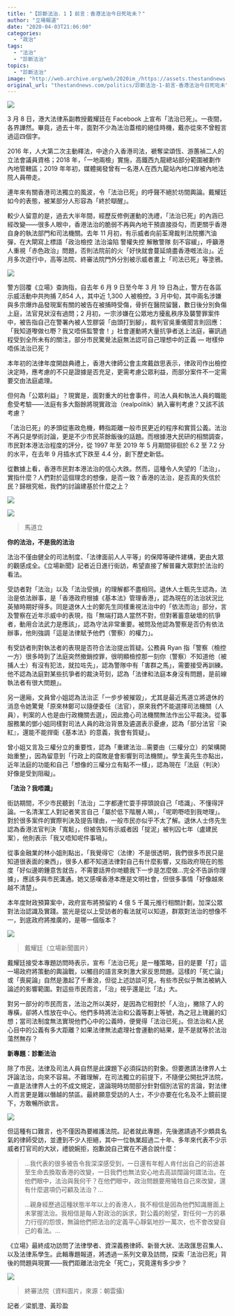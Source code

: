 ```yaml
---
title: "【診斷法治．1 】前言：香港法治今日死咗未？"
author: "立場報道"
date: "2020-04-03T21:06:00"
categories:
  - "政治"
tags:
  - "法治"
  - "診斷法治"
topics:
  - "診斷法治"
image: "http://web.archive.org/web/2020im_/https://assets.thestandnews.com/media/photos/20200403-1920copy_wrp3b.png"
original_url: "thestandnews.com/politics/診斷法治-1-前言-香港法治今日死咗未"
---
```

![](http://web.archive.org/web/2020im_/https://assets.thestandnews.com/media/photos/20200403-1920copy_wrp3b.png)

3 月 8 日，港大法律系副教授戴耀廷在 Facebook 上宣布「法治已死」。一夜間，各界譁然。畢竟，過去十年，面對不少為法治蓋棺的絕佳時機，戴亦從來不曾輕言過這四個字。

2016 年，人大第二次主動釋法，中途介入香港司法，褫奪梁頌恆、游蕙禎二人的立法會議員資格；2018 年，「一地兩檢」實施，高鐵西九龍總站部分範圍被劃作內地管轄區；2019 年年初，媒體揭發曾有一名港人在西九龍站內地口岸被內地法院人員帶走。

連年來有關香港司法獨立的風波，令「法治已死」的呼聲不絕於坊間輿論。戴耀廷如今的表態，被某部分人形容為「終於瞓醒」。

較少人留意的是，過去大半年間，經歷反修例運動的洗禮，「法治已死」的內涵已經改變——很多人眼中，香港法治的脆弱不再與內地干預直接掛勾，而更關乎香港自身的執法部門和司法機關。去年 11 月初，有示威者向前荃灣裁判法院擲汽油彈，在大閘寫上標語「政治檢控 法治淪陷 警權失控 解散警隊 刻不容緩」，呼籲港人重視「赤色政治」問題，否則法院前的火「好快就會蔓延燒盡香港嘅法治」。近月多次遊行中，高等法院、終審法院門外分別被示威者畫上「司法已死」等塗鴉。

![](http://web.archive.org/web/2020im_/https://assets.thestandnews.com/media/photos/Untitled-1-08_uCZ3s_bfYduaU.png)

警方回覆《立場》查詢指，自去年 6 月 9 日至今年 3 月 19 日為止，警方在各區示威活動中共拘捕 7,854 人，其中近 1,300 人被檢控。3 月中旬，其中兩名涉嫌與多宗爆炸品發現案有關的被告在被捕時受傷，骨折在醫院留醫，數日後分別負傷上庭，法官見狀沒有過問；2 月初，一宗涉嫌在公眾地方擾亂秩序及襲警罪案件中，被告指自己在警署內被人笠膠袋「由頭打到腳」，裁判官吳重儀聞言則回應：「我知道嚟做乜嘢？我又唔係監警會！」社會運動將大量抗爭者送上法庭，審訊過程受到全所未有的關注，部分市民驚覺法庭無法認可自己理想中的正義 — 咁樣仲唔係法治已死？

本年初的法律年度開啟典禮上，香港大律師公會主席戴啟思表示，律政司作出檢控決定時，應考慮的不只是證據是否充足，更需考慮公眾利益，而部分案件不一定需要交由法庭處理。

但何為「公眾利益」？現實是，面對重大的社會事件，司法人員和執法人員的職能愈受考驗——法庭有多大豁餘將現實政治（realpolitik）納入審判考慮？又該不該考慮？

「法治已死」的矛頭從憲政危機，轉指距離一般市民更近的程序和實質公義。法治不再只是學術討論，更是不少市民茶餘飯後的話題。而根據港大民研的相關調查，市民對本港法治程度的評分，從 1997 年至 2019 年 5 月期間徘徊於 6.2 至 7.2 分的水平，在去年 9 月插水式下跌至 4.4 分，創下歷史新低。

從數據上看，香港市民對本港法治的信心大跌。然而，這種令人失望的「法治」，實指什麼？人們對於這個理念的想像，是否一致？香港的法治，是否真的失信於民？歸根究柢，我們的討論建基於什麼之上？

![](http://web.archive.org/web/2020im_/https://assets.thestandnews.com/media/photos/82095966_teEgm_QtwEj55.jpg)

![](http://web.archive.org/web/2020im_/https://assets.thestandnews.com/media/photos/ma_f9yBJ.png)
> 馬道立

**你的法治，不是我的法治**

法治不僅由健全的司法制度、「法律面前人人平等」的保障等硬件建構，更由大眾的觀感成全。《立場新聞》記者近日進行街訪，希望直接了解普羅大眾對於法治的看法。

受訪者對「法治」以及「法治受損」的理解都不盡相同。退休人士甄先生認為，法治是依法辦事，是「香港政府根據《基本法》管理香港」，認為現在的法治狀況比英殖時期好得多。同是退休人士的鄭先生同樣重視法治中的「依法而治」部分，言及警察在近年示威中的表現，指「無端打路人當然不對，但對著蓄意破壞的抗爭者，動用合法武力是應該」，認為守法非常重要。被問及他認為警察是否仍有依法辦事，他則強調「這是法律賦予他們（警察）的權力」。

有受訪者則對執法者的表現是否符合法治提出質疑。公務員 Ryan 指「警察（檢控一方）很多時到了法庭突然撤銷控罪，很明顯檢控那一刻你（警察）不知道他（被捕人士）有沒有犯法，就拉咗先」，認為警隊中有「害群之馬」，需要接受再訓練。他不認為法庭對某些抗爭者的裁決苛刻，認為「法律和法庭本身沒有問題，是前線執法者有很大問題」。

另一邊廂，文員曾小姐認為法治正「一步步被摧毀」，尤其是最近馬道立將退休的消息令她驚覺「原來林鄭可以隨便委任（法官），原來我們不能選擇司法機關（人員），判案的人也是由行政機關去選」，因此擔心司法機關無法作出公平裁決。從事服務業的鄧小姐同樣對司法人員的政治背景及遴選表示憂慮，認為「部分法官『染紅』，還能不能捍衛《基本法》的意義，我會有質疑」。

曾小姐又言及三權分立的重要性，認為「重建法治...需要由（三權分立）的架構開始重整」，因為留意到「行政上的腐敗是會影響到司法機關」。學生黃先生亦點出，近年法庭的功能和自己「想像的三權分立有點不一樣」，認為現在「法庭（判決）好像是受到阻礙」。

**「法治？我唔識」**

街訪期間，不少市民聽到「法治」二字都連忙耍手擰頭說自己「唔識」、不懂得評論。一名清潔工人對記者笑言自己「屬於低下階層人嘛」，「呢啲嘢唔到我哋理」。對於很多案件的實際判決及提告理由，一般市民亦似乎不太了解。退休人士佟先生認為香港法官判決「寬鬆」，但被告知有示威者因「掟泥」被判囚七年（盧建民案），他則表示「我又唔知呢件事喎」。

從事金融業的林小姐則點出，「我覺得它（法律）不是很透明，我們很多市民只是知道很表面的東西」，很多人都不知道法律對自己有什麼影響，又指政府現在的態度「好似邊啲鍾意吿就告，不需要話畀你哋聽我下一步是怎麼做...完全不告訴你理據」，應該多與市民溝通。她又感嘆香港本應是文明社會，但很多事情「好像越來越不清楚」。

本年度財政預算案中，政府宣布將預留約 4 億 5 千萬元推行相關計劃，加深公眾對法治認識及實踐。當光是從以上受訪者的看法就可以知道，群眾對法治的想像不一，到底政府將推廣的，是哪一個版本？

![](http://web.archive.org/web/2020im_/https://assets.thestandnews.com/media/photos/Layer200_T8M70.png)
> 戴耀廷（立場新聞圖片）

戴耀廷接受本專題訪問時表示，宣布「法治已死」是一種策略，目的是要「打」這一場政府將策動的輿論戰，以觸目的語言來刺激大家反思問題。這樣的「死亡論」或「喪屍論」自然是激起了千重浪，但從上述訪談可見，有些市民似乎無法被納入論述的影響範圍。對這些市民而言，「治」視乎還是比「法」大。

對另一部分的市民而言，法治之所以美好，是因為它相對於「人治」，撇除了人的專橫，卻將人性放在中心。他們多時將法治和公義等劃上等號，為之冠上瑰麗的幻想；當司法制度無法實現他們心中的公義時，便覺得「法治已死」。但法治和人民心目中的公義有多大距離？如果法律無法處理社會運動的結果，是不是就等於法治蕩然無存？

**新專題：診斷法治**

除了市民，法律及司法人員自然是此課題下必須採訪的對象。但要邀請法律界人士評論法治，向來不容易。不難理解，在司法獨立的前提下，不隨便公開批評法院，一直是法律界人士的不成文規定，遑論現時坊間部分針對個別法官的言論，對法律人而言更是難以僭越的禁區。最終願意受訪的人士，不少亦要在化名及不上鏡前提下，方敢暢所欲言。

![](http://web.archive.org/web/2020im_/https://assets.thestandnews.com/media/photos/61919806_10161672915505265_5312948148006551552_o_b9ISs.png)

但這種有口難言，也不僅因為要維護法院。記者就此專題，先後邀請過不少頗具名氣的律師受訪，並遭到不少人拒絕，其中一位執業超過二十年、多年來代表不少示威者打官司的大狀，禮貌婉拒，抱歉說自己實在不適合說什麼：

> ...我代表的很多被告令我深深感受到，一日還有年輕人肯付出自己的前途甚至生命去換取香港的改變，一日我們也無法安心地去高談闊論何謂法治。在他們眼中，法治與我何干？在他們眼中，政治問題要用犧牲自己來改變，還有什麼選項仍可顧及法治？...
> 
> ...親身經歷過這種狀態半年以上的香港人，我不相信是因為他們知識層面上未掌握法治。我相信是每人對政治的訴求，對公義的盼望，對任何一方的暴力行徑的怨恨，無論他們把法治的定義平心靜氣地抄一萬次，也不會改變自己的看法。...

《立場》最終成功訪問了法律學者、資深義務律師、新晉大狀、法政匯思召集人、以及法律系學生。此輯專題報道，將透過一系列文章及訪問，探索「法治已死」背後的問題與現實——我們距離法治完全「死亡」，究竟還有多少步？

![](http://web.archive.org/web/2020im_/https://assets.thestandnews.com/media/photos/11895128_586907371448212_6749883111044768345_o_I5Y4k_VHc7N.png)
> 終審法院（資料圖片，來源：朝雲攝）

記者／梁凱澄、黃珍盈